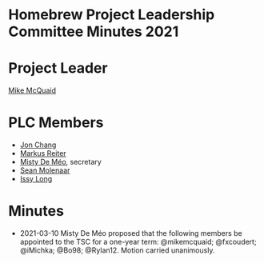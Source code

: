 # Homebrew Project Leadership Committee Minutes 2021

# Project Leader

[Mike McQuaid](https://github.com/mikemcquaid)

# PLC Members

- [Jon Chang](https://github.com/jonchang)
- [Markus Reiter](https://github.com/reitermarkus)
- [Misty De Méo](https://github.com/mistydemeo), secretary
- [Sean Molenaar](https://github.com/SMillerDev)
- [Issy Long](https://github.com/issyl0)

# Minutes

- 2021-03-10
  Misty De Méo proposed that the following members be appointed to the TSC for a one-year term: @mikemcquaid; @fxcoudert; @iMichka; @Bo98; @Rylan12.
  Motion carried unanimously.
